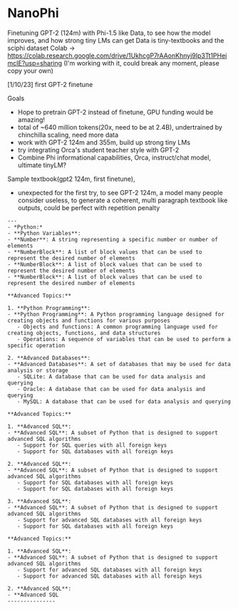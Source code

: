 # NanoPhi

Finetuning GPT-2 (124m) with Phi-1.5 like Data, to see how the model improves, and how strong tiny LMs can get
Data is tiny-textbooks and the sciphi dataset
Colab -> https://colab.research.google.com/drive/1UkhcgP7rAAonKhnyj9Ip3Tt1PHeimcIE?usp=sharing (I'm working with it, could break any moment, please copy your own)

[1/10/23] first GPT-2 finetune

Goals
 - Hope to pretrain GPT-2 instead of finetune, GPU funding would be amazing!
 - total of ~640 million tokens(20x, need to be at 2.4B), undertrained by chinchilla scaling, need more data
 - work with GPT-2 124m and 355m, build up strong tiny LMs
 - try integrating Orca's student teacher style with GPT-2
 - Combine Phi informational capabilities, Orca, instruct/chat model, ultimate tinyLM?

Sample textbook(gpt2 124m, first finetune), 
 - unexpected for the first try, to see GPT-2 124m, a model many people consider useless, to generate a coherent, multi paragraph textbook like outputs, could be perfect with repetition penalty
```
---
- *Python:*
- **Python Variables**:
- **Number**: A string representing a specific number or number of elements
- **NumberBlock**: A list of block values that can be used to represent the desired number of elements
- **NumberBlock**: A list of block values that can be used to represent the desired number of elements
- **NumberBlock**: A list of block values that can be used to represent the desired number of elements

**Advanced Topics:**

1. **Python Programming**:
- **Python Programming**: A Python programming language designed for creating objects and functions for various purposes
   - Objects and functions: A common programming language used for creating objects, functions, and data structures
   - Operations: A sequence of variables that can be used to perform a specific operation

2. **Advanced Databases**:
- **Advanced Databases**: A set of databases that may be used for data analysis or storage
   - SQLite: A database that can be used for data analysis and querying
   - Oracle: A database that can be used for data analysis and querying
   - MySQL: A database that can be used for data analysis and querying

**Advanced Topics:**

1. **Advanced SQL**:
- **Advanced SQL**: A subset of Python that is designed to support advanced SQL algorithms
   - Support for SQL queries with all foreign keys
   - Support for SQL databases with all foreign keys

2. **Advanced SQL**:
- **Advanced SQL**: A subset of Python that is designed to support advanced SQL algorithms
   - Support for SQL databases with all foreign keys
   - Support for SQL databases with all foreign keys

3. **Advanced SQL**:
- **Advanced SQL**: A subset of Python that is designed to support advanced SQL algorithms
   - Support for advanced SQL databases with all foreign keys
   - Support for SQL databases with all foreign keys

**Advanced Topics:**

1. **Advanced SQL**:
- **Advanced SQL**: A subset of Python that is designed to support advanced SQL algorithms
   - Support for advanced SQL databases with all foreign keys
   - Support for advanced SQL databases with all foreign keys

2. **Advanced SQL**:
- **Advanced SQL
---------------
```


